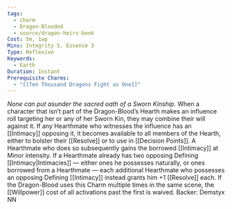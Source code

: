 ```yaml
---
tags:
  - charm
  - Dragon-Blooded
  - source/dragon-heirs-book
Cost: 5m, 1wp
Mins: Integrity 5, Essence 3
Type: Reflexive
Keywords:
  - Earth
Duration: Instant
Prerequisite Charms:
  - "[[Ten Thousand Dragons Fight as One]]"
---
```

*None can put asunder the sacred oath of a Sworn Kinship.*
When a character that isn’t part of the Dragon-Blood’s Hearth makes an influence roll targeting her or any of her Sworn Kin, they may combine their will against it. If any Hearthmate who witnesses the influence has an [[Intimacy]] opposing it, it becomes available to all members of the Hearth, either to bolster their [[Resolve]] or to use in [[Decision Points]]. A Hearthmate who does so subsequently gains the borrowed [[Intimacy]] at Minor intensity.
If a Hearthmate already has two opposing Defining [[Intimacy|Intimacies]] — either ones he possesses naturally, or ones borrowed from a Hearthmate — each additional Hearthmate who possesses an opposing Defining [[Intimacy]] instead grants him +1 [[Resolve]] each.
If the Dragon-Blood uses this Charm multiple times in the same scene, the [[Willpower]] cost of all activations past the first is waived.
Backer: Demstyx NN